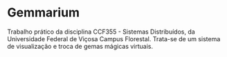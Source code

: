 # Gemmarium

Trabalho prático da disciplina CCF355 - Sistemas Distribuídos, da Universidade Federal de Viçosa Campus Florestal. Trata-se de um sistema de visualização e troca de gemas mágicas virtuais.
